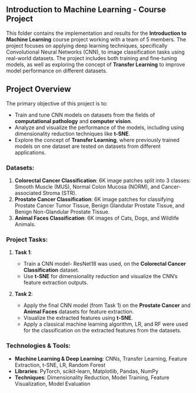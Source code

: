 ## Introduction to Machine Learning - Course Project

This folder contains the implementation and results for the **Introduction to Machine Learning** course project working with a team of 5 members. The project focuses on applying deep learning techniques, specifically Convolutional Neural Networks (CNN), to image classification tasks using real-world datasets. The project includes both training and fine-tuning models, as well as exploring the concept of **Transfer Learning** to improve model performance on different datasets.

## Project Overview

The primary objective of this project is to:
- Train and tune CNN models on datasets from the fields of **computational pathology** and **computer vision**.
- Analyze and visualize the performance of the models, including using dimensionality reduction techniques like **t-SNE**.
- Explore the concept of **Transfer Learning**, where previously trained models on one dataset are tested on datasets from different applications.

### Datasets:
1. **Colorectal Cancer Classification**: 6K image patches split into 3 classes: Smooth Muscle (MUS), Normal Colon Mucosa (NORM), and Cancer-associated Stroma (STR).
2. **Prostate Cancer Classification**: 6K image patches for classifying Prostate Cancer Tumor Tissue, Benign Glandular Prostate Tissue, and Benign Non-Glandular Prostate Tissue.
3. **Animal Faces Classification**: 6K images of Cats, Dogs, and Wildlife Animals.

### Project Tasks:
1. **Task 1**:
   - Train a CNN model- ResNet18 was used, on the **Colorectal Cancer Classification** dataset.
   - Use **t-SNE** for dimensionality reduction and visualize the CNN’s feature extraction outputs.
   
2. **Task 2**:
   - Apply the final CNN model (from Task 1) on the **Prostate Cancer** and **Animal Faces** datasets for feature extraction.
   - Visualize the extracted features using **t-SNE**.
   - Apply a classical machine learning algorithm, LR, and RF were used for the classification on the extracted features from the datasets.


### Technologies & Tools:
- **Machine Learning & Deep Learning**: CNNs, Transfer Learning, Feature Extraction, t-SNE, LR, Random Forest
- **Libraries**: PyTorch, scikit-learn, Matplotlib, Pandas, NumPy
- **Techniques**: Dimensionality Reduction, Model Training, Feature Visualization, Model Evaluation

